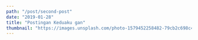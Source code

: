```yaml
---
path: "/post/second-post"
date: "2019-01-28"
title: "Postingan Keduaku gan"
thumbnail: "https://images.unsplash.com/photo-1579452258482-79cb2c698c44?ixlib=rb-1.2.1&ixid=eyJhcHBfaWQiOjEyMDd9&auto=format&fit=crop&w=2134&q=80"
---
```

